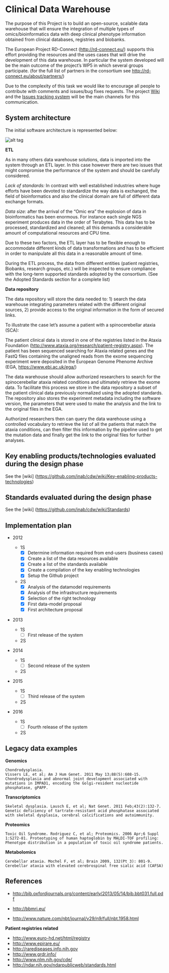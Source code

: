 Clinical Data Warehouse
===
The purpose of this Project is to build an open-source, scalable data warehouse that will ensure the integration of multiple types of omics/bioinformatics data with deep clinical phenotype information obtained from clinical databases, registries and biobanks.

The European Project RD-Connect (http://rd-connect.eu/) supports this effort providing the resources and the uses cases that will drive the development of this data warehouse. In particular the system developed will be the main outcome of the project’s WP5 in which several groups participate. (for the full list of partners in the consortium see http://rd-connect.eu/about/partners/)

Due to the complexity of this task we would like to encourage all people to contribute with comments and issues/bug fixes requests. The project [Wiki](https://github.com/inab/cdw/wiki) and the [Issues tracking system](https://github.com/inab/cdw/issues) will be the main channels for this communication.


System architecture
-------------------
The initial software architecture is represented below:

![alt tag](https://raw.github.com/inab/cdw/develop/docs/imgs/infrastructure.png)

**ETL**

As in many others data warehouse solutions, data is imported into the system through an ETL layer. In this case however there are two issues that might compromise the performance of the system and should be carefully considered.

*Lack of standards:* In contrast with well established industries where huge efforts have been devoted to standardize the way data is exchanged, the field of bioinformatics and also the clinical domain are full of different data exchange formats.

*Data size:* after the arrival of the “Omic era” the explosion of data in bioinformatics has been enormous. For instance each single NGS experiment produces data in the order of Terabytes. This data has to be processed, standardized and cleaned; all this demands a considerable amount of computational resources and CPU time.

Due to these two factors, the ETL layer has to be flexible enough to accommodate different kinds of data transformations and has to be efficient in order to manipulate all this data in a reasonable amount of time.  

During the ETL process, the data from different entities (patient registries, Biobanks, research groups, etc.) will be inspected to ensure compliance with the long-term supported standards adopted by the consortium. (See the Adopted Standards section for a complete list)  

**Data repository**

The data repository will store the data needed to: 1) search the data warehouse integrating parameters related with the different original sources, 2) provide access to the original information in the form of secured links.

To illustrate the case let’s assume a patient with a spinocerebellar ataxia (SCA):

The patient clinical data is stored in one of the registries listed in the Ataxia Foundation (http://www.ataxia.org/research/patient-registry.aspx). The patient has been sequenced searching for Ataxia related genes and the FastQ files containing the unaligned reads from the exome sequencing experiment were deposited in the European Genome Phenome Archive (EGA, https://www.ebi.ac.uk/ega/)   

The data warehouse should allow authorized researchers to search for the spinocerebellar ataxia related conditions and ultimately retrieve the exome data. To facilitate this process we store in the data repository a subset of the patient clinical data previously normalized using the adopted standards. The repository also stores the experiment metadata including the software version, the parameters that were used to make the analysis and the link to the original files in the EGA.

Authorized researchers then can query the data warehouse using a controlled vocabulary to retrieve the list of all the patients that match the ataxia conditions, can then filter this information by the pipeline used to get the mutation data and finally get the link to the original files for further analyses.   



Key enabling products/technologies evaluated during the design phase 
---------------------------------------------------------------------------

See the [wiki] (https://github.com/inab/cdw/wiki/Key-enabling-products-technologies) 

Standards evaluated during the design phase
------------------------------------------

See the [wiki] (https://github.com/inab/cdw/wiki/Standards) 

Implementation plan
-------------------

- 2012

  - 1S
      - [x] Determine information required from end-users (business cases)
      - [x] Create a list of the data resources available 
      - [x] Create a list of the standards available
      - [x] Create a compilation of the key enabling technologies
      - [x] Setup the Github project

  - 2S
      - [x] Analysis of the datamodel requirements
      - [x] Analysis of the infrastructure requirements
      - [x] Selection of the right technology 
      - [x] First data-model proposal
      - [x] First architecture proposal

- 2013

  - 1S
      - [ ] First release of the system 

  - 2S

- 2014

  - 1S
      - [ ] Second release of the system   

  - 2S

- 2015

  - 1S
      - [ ] Third release of the system 

  - 2S

- 2016

  - 1S
      - [ ] Fourth release of the system 

  - 2S
 

Legacy data examples
--------------------

**Genomics**

```
Chondrodysplasia.
Vissers LE, et al; Am J Hum Genet. 2011 May 13;88(5):608-15.
Chondrodysplasia and abnormal joint development associated with mutations in IMPAD1, encoding the Golgi-resident nucleotide phosphatase, gPAPP.
```

**Transcriptomics**

```
Skeletal dysplasia. Lausch E, et al; Nat Genet. 2011 Feb;43(2):132-7. Genetic deficiency of tartrate-resistant acid phosphatase associated with skeletal dysplasia, cerebral calcifications and autoimmunity.
```

**Proteomics**

```
Toxic Oil Syndrome. Rodriguez C, et al; Proteomics. 2006 Apr;6 Suppl 1:S272-81. Proteotyping of human haptoglobin by MALDI-TOF profiling: Phenotype distribution in a population of toxic oil syndrome patients.
```

**Metabolomics**

```
Cerebellar ataxia. Mochel F, et al; Brain 2009, 132(Pt 3): 801-9. Cerebellar ataxia with elevated cerebrospinal free sialic acid (CAFSA)
```

References
----------

- http://bib.oxfordjournals.org/content/early/2013/05/14/bib.bbt031.full.pdf

- http://bbmri.eu/
- http://www.nature.com/nbt/journal/v29/n9/full/nbt.1958.html

**Patient registries related**

- http://www.euro-hd.net/html/registry
- http://www.epirare.eu/ 
- http://rarediseases.info.nih.gov
- http://www.grdr.info/
- http://www.nlm.nih.gov/cde/
- http://ndar.nih.gov/ndarpublicweb/standards.html

